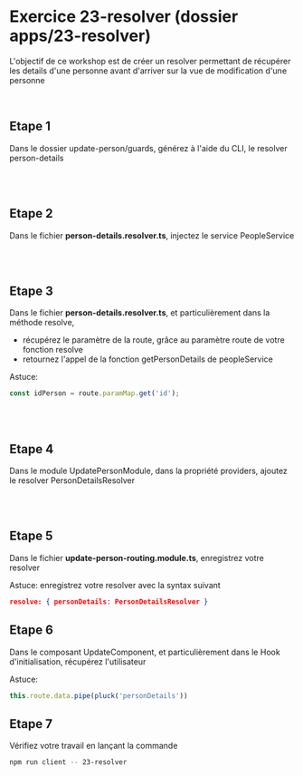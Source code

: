 # Exercice 23-resolver (dossier apps/23-resolver)

L'objectif de ce workshop est de créer un resolver permettant de récupérer les details d'une personne avant d'arriver sur la vue de modification d'une personne

<br>

## Etape 1

Dans le dossier update-person/guards, générez à l'aide du CLI, le resolver person-details

<br><br>

## Etape 2

Dans le fichier **person-details.resolver.ts**, injectez le service PeopleService

<br><br>

## Etape 3

Dans le fichier **person-details.resolver.ts**, et particulièrement dans la méthode resolve,

-   récupérez le paramètre de la route, grâce au paramètre route de votre fonction resolve
-   retournez l'appel de la fonction getPersonDetails de peopleService


Astuce:
```javascript
const idPerson = route.paramMap.get('id');
```

<br><br>

## Etape 4

Dans le module UpdatePersonModule, dans la propriété providers, ajoutez le resolver PersonDetailsResolver

<br><br>

## Etape 5

Dans le fichier **update-person-routing.module.ts**, enregistrez votre resolver

Astuce: enregistrez votre resolver avec la syntax suivant

```json
resolve: { personDetails: PersonDetailsResolver }
```

## Etape 6

Dans le composant UpdateComponent, et particulièrement dans le Hook d'initialisation, récupérez l'utilisateur

Astuce:

```typescript
this.route.data.pipe(pluck('personDetails'))
```

## Etape 7

Vérifiez votre travail en lançant la commande

```bash
npm run client -- 23-resolver
```
